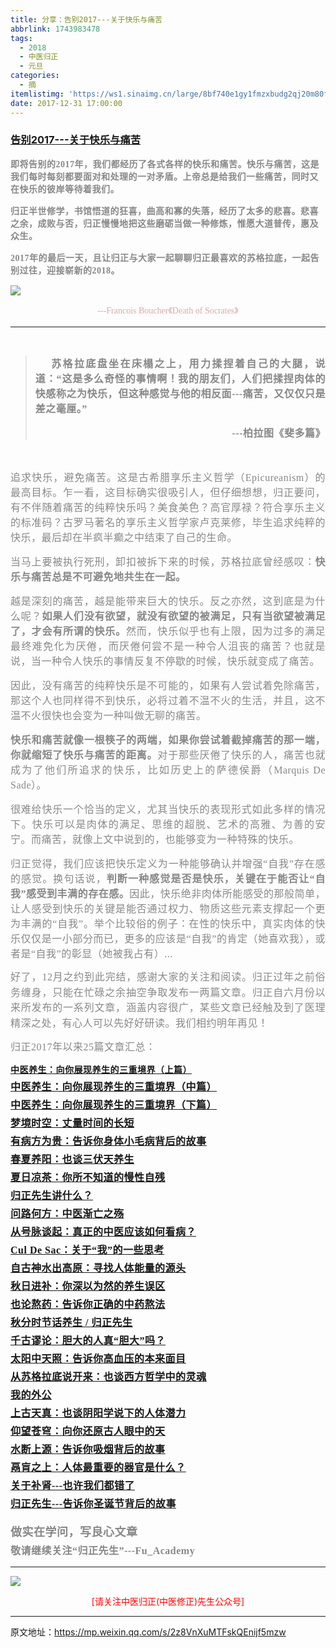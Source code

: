 ```yaml
---
title: 分享：告别2017---关于快乐与痛苦
abbrlink: 1743983478
tags:
  - 2018
  - 中医归正
  - 元旦
categories:
  - 摘
itemlistimg: 'https://ws1.sinaimg.cn/large/8bf740e1gy1fmzxbudg2qj20m80ffki2.jpg'
date: 2017-12-31 17:00:00
---
```

###  [告别2017---关于快乐与痛苦](https://mp.weixin.qq.com/s/2z8VnXuMTFskQEnijf5mzw "跳转至原文")

<div class="rich_media_content ">
                    <p style="margin-bottom: 15px;margin-top: 10px;"><strong style="white-space: normal;font-family: 仿宋;letter-spacing: 0.5px;text-align: justify;color: rgb(62, 62, 62);font-size: 14px;max-width: 100%;box-sizing: border-box !important;word-wrap: break-word !important;"><span style="font-size: 16px;max-width: 100%;color: rgb(136, 136, 136);box-sizing: border-box !important;word-wrap: break-word !important;"><strong style="color: rgb(62, 62, 62);font-size: 14px;max-width: 100%;box-sizing: border-box !important;word-wrap: break-word !important;"><span style="max-width: 100%;color: rgb(136, 136, 136);box-sizing: border-box !important;word-wrap: break-word !important;"><strong style="color: rgb(62, 62, 62);max-width: 100%;box-sizing: border-box !important;word-wrap: break-word !important;"><span style="font-size: 16px;max-width: 100%;color: rgb(136, 136, 136);box-sizing: border-box !important;word-wrap: break-word !important;"><strong style="color: rgb(62, 62, 62);font-size: 14px;max-width: 100%;box-sizing: border-box !important;word-wrap: break-word !important;"><span style="max-width: 100%;color: rgb(136, 136, 136);box-sizing: border-box !important;word-wrap: break-word !important;"><strong style="color: rgb(62, 62, 62);max-width: 100%;box-sizing: border-box !important;word-wrap: break-word !important;"><span style="max-width: 100%;color: rgb(136, 136, 136);box-sizing: border-box !important;word-wrap: break-word !important;">即将告别的2017年，我们都经历了各式各样的快乐和痛苦。</span></strong></span></strong></span></strong></span></strong></span></strong><strong style="font-family: 仿宋;letter-spacing: 0.5px;text-align: justify;color: rgb(62, 62, 62);font-size: 14px;max-width: 100%;box-sizing: border-box !important;word-wrap: break-word !important;"><span style="font-size: 16px;max-width: 100%;color: rgb(136, 136, 136);box-sizing: border-box !important;word-wrap: break-word !important;"><strong style="color: rgb(62, 62, 62);font-size: 14px;max-width: 100%;box-sizing: border-box !important;word-wrap: break-word !important;"><span style="max-width: 100%;color: rgb(136, 136, 136);box-sizing: border-box !important;word-wrap: break-word !important;"><strong style="color: rgb(62, 62, 62);max-width: 100%;box-sizing: border-box !important;word-wrap: break-word !important;"><span style="font-size: 16px;max-width: 100%;color: rgb(136, 136, 136);box-sizing: border-box !important;word-wrap: break-word !important;"><strong style="color: rgb(62, 62, 62);font-size: 14px;max-width: 100%;box-sizing: border-box !important;word-wrap: break-word !important;"><span style="max-width: 100%;color: rgb(136, 136, 136);box-sizing: border-box !important;word-wrap: break-word !important;"><strong style="color: rgb(62, 62, 62);max-width: 100%;box-sizing: border-box !important;word-wrap: break-word !important;"><span style="max-width: 100%;color: rgb(136, 136, 136);box-sizing: border-box !important;word-wrap: break-word !important;">快乐与痛苦，这是我们每时每刻都要面对和处理的一对矛盾。</span></strong></span></strong></span></strong></span></strong></span></strong><strong style="font-family: 仿宋;letter-spacing: 0.5px;text-align: justify;color: rgb(62, 62, 62);font-size: 14px;max-width: 100%;box-sizing: border-box !important;word-wrap: break-word !important;"><span style="font-size: 16px;max-width: 100%;color: rgb(136, 136, 136);box-sizing: border-box !important;word-wrap: break-word !important;"><strong style="color: rgb(62, 62, 62);font-size: 14px;max-width: 100%;box-sizing: border-box !important;word-wrap: break-word !important;"><span style="max-width: 100%;color: rgb(136, 136, 136);box-sizing: border-box !important;word-wrap: break-word !important;"><strong style="color: rgb(62, 62, 62);max-width: 100%;box-sizing: border-box !important;word-wrap: break-word !important;"><span style="font-size: 16px;max-width: 100%;color: rgb(136, 136, 136);box-sizing: border-box !important;word-wrap: break-word !important;"><strong style="color: rgb(62, 62, 62);font-size: 14px;max-width: 100%;box-sizing: border-box !important;word-wrap: break-word !important;"><span style="max-width: 100%;color: rgb(136, 136, 136);box-sizing: border-box !important;word-wrap: break-word !important;"><strong style="color: rgb(62, 62, 62);max-width: 100%;box-sizing: border-box !important;word-wrap: break-word !important;"><span style="max-width: 100%;color: rgb(136, 136, 136);box-sizing: border-box !important;word-wrap: break-word !important;">上帝总是给我们一些痛苦，同时又在快乐的彼岸等待着我们。</span></strong></span></strong></span></strong></span></strong></span></strong></p><p style="margin-top: 15px;margin-bottom: 15px;"><strong style="font-family: 仿宋;letter-spacing: 0.5px;text-align: justify;color: rgb(62, 62, 62);font-size: 14px;max-width: 100%;box-sizing: border-box !important;word-wrap: break-word !important;"><span style="font-size: 16px;max-width: 100%;color: rgb(136, 136, 136);box-sizing: border-box !important;word-wrap: break-word !important;"><strong style="color: rgb(62, 62, 62);font-size: 14px;max-width: 100%;box-sizing: border-box !important;word-wrap: break-word !important;"><span style="max-width: 100%;color: rgb(136, 136, 136);box-sizing: border-box !important;word-wrap: break-word !important;"><strong style="color: rgb(62, 62, 62);max-width: 100%;box-sizing: border-box !important;word-wrap: break-word !important;"><span style="font-size: 16px;max-width: 100%;color: rgb(136, 136, 136);box-sizing: border-box !important;word-wrap: break-word !important;"><strong style="color: rgb(62, 62, 62);font-size: 14px;max-width: 100%;box-sizing: border-box !important;word-wrap: break-word !important;"><span style="max-width: 100%;color: rgb(136, 136, 136);box-sizing: border-box !important;word-wrap: break-word !important;"><strong style="color: rgb(62, 62, 62);max-width: 100%;box-sizing: border-box !important;word-wrap: break-word !important;"><span style="max-width: 100%;color: rgb(136, 136, 136);box-sizing: border-box !important;word-wrap: break-word !important;">归正半世修学，书馆悟道的狂喜，曲高和寡的失落，经历了太多的悲喜。悲喜之余，成败与否，归正慢慢地把这些磨砺当做一种修炼，惟愿大道普传，惠及众生。</span></strong></span></strong></span></strong></span></strong></span></strong></p><p style="margin-top: 15px;margin-bottom: 15px;"><strong style="font-family: 仿宋;letter-spacing: 0.5px;text-align: justify;color: rgb(62, 62, 62);font-size: 14px;max-width: 100%;box-sizing: border-box !important;word-wrap: break-word !important;"><span style="font-size: 16px;max-width: 100%;color: rgb(136, 136, 136);box-sizing: border-box !important;word-wrap: break-word !important;"><strong style="color: rgb(62, 62, 62);font-size: 14px;max-width: 100%;box-sizing: border-box !important;word-wrap: break-word !important;"><span style="max-width: 100%;color: rgb(136, 136, 136);box-sizing: border-box !important;word-wrap: break-word !important;"><strong style="color: rgb(62, 62, 62);max-width: 100%;box-sizing: border-box !important;word-wrap: break-word !important;"><span style="font-size: 16px;max-width: 100%;color: rgb(136, 136, 136);box-sizing: border-box !important;word-wrap: break-word !important;"><strong style="color: rgb(62, 62, 62);font-size: 14px;max-width: 100%;box-sizing: border-box !important;word-wrap: break-word !important;"><span style="max-width: 100%;color: rgb(136, 136, 136);box-sizing: border-box !important;word-wrap: break-word !important;"><strong style="color: rgb(62, 62, 62);max-width: 100%;box-sizing: border-box !important;word-wrap: break-word !important;"><span style="max-width: 100%;color: rgb(136, 136, 136);box-sizing: border-box !important;word-wrap: break-word !important;">2017年的最后一天，且让归正与大家一起聊聊归正最喜欢的苏格拉底，一起告别过往，迎接崭新的2018。</span></strong></span></strong></span></strong></span></strong></span></strong></p><p style="margin-top: 15px;"><img style="clear: both; display: block; margin:auto;" src="https://ws1.sinaimg.cn/large/8bf740e1gy1fmzxbudg2qj20m80ffki2.jpg" data-copyright="0" style="" class="" data-ratio="0.69375" data-w="800"  /></p><p style="margin-bottom: 5px;white-space: normal;text-align: center;line-height: normal;margin-top: 5px;"><span style="font-family: 仿宋;max-width: 100%;color: rgb(215, 171, 169);font-size: 14px;line-height: 22.4px;box-sizing: border-box !important;word-wrap: break-word !important;">---Francois Boucher</span><span style="color: rgb(215, 171, 169);font-family: 仿宋;font-size: 14px;">《Death of Socrates》</span></p><hr  /><p style="margin-bottom: 5px;white-space: normal;text-align: center;line-height: normal;margin-top: 5px;"><br  /><span style="color: rgb(215, 171, 169);font-family: 仿宋;font-size: 14px;"></span></p><blockquote><p style="text-align: justify;"><strong><span style="color: rgb(136, 136, 136);font-family: 仿宋;font-size: 16px;letter-spacing: 0.5px;text-align: justify;">&nbsp; &nbsp; 苏格拉底盘坐在床榻之上，用力揉捏着自己的大腿，说道：“这是多么奇怪的事情啊！我的朋友们，人们把揉捏肉体的快感称之为快乐，但这种感觉与他的相反面---痛苦，又仅仅只是差之毫厘。”</span></strong></p><p style="text-align: right;margin-top: 15px;"><strong><span style="color: rgb(136, 136, 136);font-family: 仿宋;font-size: 16px;letter-spacing: 0.5px;text-align: justify;">---柏拉图《斐多篇》</span></strong></p></blockquote><p style="text-align: justify;"><span style="color: rgb(136, 136, 136);font-family: 仿宋;font-size: 16px;letter-spacing: 0.5px;text-align: justify;">&nbsp;</span></p><p style="text-align: justify;margin-bottom: 15px;margin-top: 15px;"><span style="color: rgb(136, 136, 136);font-family: 仿宋;font-size: 16px;letter-spacing: 0.5px;text-align: justify;">追求快乐，避免痛苦。这是古希腊享乐主义哲学（Epicureanism）的最高目标。乍一看，这目标确实很吸引人，但仔细想想，归正要问，有不伴随着痛苦的纯粹快乐吗？美食美色？高官厚禄？符合享乐主义的标准码？古罗马著名的享乐主义哲学家卢克莱修，毕生追求纯粹的快乐，最后却在半疯半癫之中结束了自己的生命。</span></p><p style="text-align: justify;margin-bottom: 15px;margin-top: 15px;"><span style="color: rgb(136, 136, 136);font-family: 仿宋;font-size: 16px;letter-spacing: 0.5px;">当马上要被执行死刑，卸扣被拆下来的时候，苏格拉底曾经感叹：</span><strong><span style="color: rgb(136, 136, 136);font-family: 仿宋;font-size: 16px;letter-spacing: 0.5px;">快乐与痛苦总是不可避免地共生在一起。</span></strong></p><p style="text-align: justify;margin-bottom: 15px;margin-top: 15px;"><span style="color: rgb(136, 136, 136);font-family: 仿宋;font-size: 16px;letter-spacing: 0.5px;">越是深刻的痛苦，越是能带来巨大的快乐。反之亦然，这到底是为什么呢？<strong>如果人们没有欲望，就没有欲望的被满足，只有当欲望被满足了，才会有所谓的快乐。</strong>然而，快乐似乎也有上限，因为过多的满足最终难免化为厌倦，而厌倦何尝不是一种令人沮丧的痛苦？也就是说，当一种令人快乐的事情反复不停歇的时候，快乐就变成了痛苦。</span></p><p style="text-align: justify;margin-bottom: 15px;margin-top: 15px;"><span style="color: rgb(136, 136, 136);font-family: 仿宋;font-size: 16px;letter-spacing: 0.5px;">因此，没有痛苦的纯粹快乐是不可能的，如果有人尝试着免除痛苦，那这个人也同样得不到快乐，必将过着不温不火的生活，并且，这不温不火很快也会变为一种叫做无聊的痛苦。</span></p><p style="text-align: justify;margin-bottom: 15px;margin-top: 15px;"><strong><span style="color: rgb(136, 136, 136);font-family: 仿宋;font-size: 16px;letter-spacing: 0.5px;">快乐和痛苦就像一根筷子的两端，如果你尝试着截掉痛苦的那一端，你就缩短了快乐与痛苦的距离。</span></strong><span style="color: rgb(136, 136, 136);font-family: 仿宋;font-size: 16px;letter-spacing: 0.5px;">对于那些厌倦了快乐的人，痛苦也就成为了他们所追求的快乐，比如历史上的萨德侯爵（Marquis De Sade）。</span></p><p style="text-align: justify;margin-bottom: 15px;margin-top: 15px;"><span style="color: rgb(136, 136, 136);font-family: 仿宋;font-size: 16px;letter-spacing: 0.5px;">很难给快乐一个恰当的定义，尤其当快乐的表现形式如此多样的情况下。快乐可以是肉体的满足、思维的超脱、艺术的高雅、为善的安宁。而痛苦，就像上文中说到的，也能够变为一种特殊的快乐。</span></p><p style="text-align: justify;margin-bottom: 15px;margin-top: 15px;"><span style="color: rgb(136, 136, 136);font-family: 仿宋;font-size: 16px;letter-spacing: 0.5px;">归正觉得，我们应该把快乐定义为一种能够确认并增强“自我”存在感的感觉。换句话说，<strong>判断一种感觉是否是快乐，关键在于能否让“自我”感受到丰满的存在感。</strong>因此，快乐绝非肉体所能感受的那般简单，让人感受到快乐的关键是能否通过权力、物质这些元素支撑起一个更为丰满的“自我”。举个比较俗的例子：在性的快乐中，真实肉体的快乐仅仅是一小部分而已，更多的应该是“自我”的肯定（她喜欢我），或者是“自我”的彰显（她被我占有）...</span></p><p style="text-align: justify;margin-bottom: 15px;margin-top: 15px;line-height: 1.75em;"><span style="color: rgb(136, 136, 136);font-family: 仿宋;font-size: 16px;letter-spacing: 0.5px;">好了，12月之约到此完结，感谢大家的关注和阅读。归正过年之前俗务缠身，只能在忙碌之余抽空争取发布一两篇文章。归正自六月份以来所发布的一系列文章，涵盖内容很广，某些文章已经触及到了医理精深之处，有心人可以先好好研</span><span style="color: rgb(136, 136, 136);font-family: 仿宋;font-size: 16px;letter-spacing: 0.5px;">读。我们相约明年再见！</span></p><p style="text-align: justify;margin-bottom: 15px;margin-top: 15px;line-height: 1.5em;"><span style="color: rgb(136, 136, 136);font-family: 仿宋;font-size: 16px;letter-spacing: 0.5px;">归正2017年以来25篇文章汇总：</span></p><p style="text-align: justify;margin-top: 5px;margin-bottom: 5px;line-height: normal;"><span style="font-size: 14px;text-decoration: underline;"><strong><span style="font-size: 14px;text-decoration: underline;color: rgb(136, 136, 136);font-family: 仿宋;letter-spacing: 0.5px;"><a href="https://mp.weixin.qq.com/s?__biz=MzI5NzQzMzY5NQ==&amp;mid=2247483738&amp;idx=1&amp;sn=6df0bdc658a3b47de077234414598f00&amp;chksm=ecb46e6adbc3e77cd332210d6f326203cf603c202baf801667d165b88af8f9d634a9b80d2e68&amp;scene=21#wechat_redirect" target="_blank">中医养生：向你展现养生的三重境界（上篇）</a></span></strong></span></p><p style="text-align: justify;margin-top: 5px;margin-bottom: 5px;line-height: normal;"><span style="font-size: 14px;text-decoration: underline;"><strong><span style="text-decoration: underline;color: rgb(136, 136, 136);font-family: 仿宋;font-size: 16px;letter-spacing: 0.5px;"><a href="https://mp.weixin.qq.com/s?__biz=MzI5NzQzMzY5NQ==&amp;mid=2247483745&amp;idx=1&amp;sn=035a710be7acc8b12db19ca53af555fb&amp;chksm=ecb46e51dbc3e7470ffe47988023fc1b6c0a54d114a5aaede818f315b64afe00699447adfb60&amp;scene=21#wechat_redirect" target="_blank">中医养生：向你展现养生的三重境界（中篇）</a><br  /></span></strong></span></p><p style="text-align: justify;margin-top: 5px;margin-bottom: 5px;line-height: normal;"><span style="font-size: 14px;text-decoration: underline;"><strong><span style="text-decoration: underline;color: rgb(136, 136, 136);font-family: 仿宋;font-size: 16px;letter-spacing: 0.5px;"><a href="https://mp.weixin.qq.com/s?__biz=MzI5NzQzMzY5NQ==&amp;mid=2247483760&amp;idx=1&amp;sn=d706147f639ad7334c4cee224d2a7a84&amp;chksm=ecb46e40dbc3e75634fca713f5f5e2e305d6d15081c85f338291a5f5e512f18b0170bae490c3&amp;scene=21#wechat_redirect" target="_blank">中医养生：向你展现养生的三重境界（下篇）</a></span></strong></span></p><p style="text-align: justify;margin-top: 5px;margin-bottom: 5px;line-height: normal;"><span style="font-size: 14px;text-decoration: underline;"><strong><span style="text-decoration: underline;color: rgb(136, 136, 136);font-family: 仿宋;font-size: 16px;letter-spacing: 0.5px;"><a href="https://mp.weixin.qq.com/s?__biz=MzI5NzQzMzY5NQ==&amp;mid=2247483766&amp;idx=1&amp;sn=60a1b125fb3e7e7078012934ae88dede&amp;chksm=ecb46e46dbc3e7509fc183e1e2451fcb3363b1797d4df5e985a3be3c58ac06d957e10b105fa6&amp;scene=21#wechat_redirect" target="_blank">梦境时空：丈量时间的长短</a><br  /></span></strong></span></p><p style="text-align: justify;margin-top: 5px;margin-bottom: 5px;line-height: normal;"><span style="font-size: 14px;text-decoration: underline;"><strong><span style="text-decoration: underline;color: rgb(136, 136, 136);font-family: 仿宋;font-size: 16px;letter-spacing: 0.5px;"><a href="https://mp.weixin.qq.com/s?__biz=MzI5NzQzMzY5NQ==&amp;mid=2247483771&amp;idx=1&amp;sn=a3d1d0ffe53a8b3013ea356aa7ebf147&amp;chksm=ecb46e4bdbc3e75dbc4af5a11c7efa50d1f2807f277341ed16fb8acd149bb5bfc127ea4542bd&amp;scene=21#wechat_redirect" target="_blank">有病方为贵：告诉你身体小毛病背后的故事</a></span></strong></span></p><p style="text-align: justify;margin-top: 5px;margin-bottom: 5px;line-height: normal;"><span style="font-size: 14px;text-decoration: underline;"><strong><span style="text-decoration: underline;color: rgb(136, 136, 136);font-family: 仿宋;font-size: 16px;letter-spacing: 0.5px;"><a href="https://mp.weixin.qq.com/s?__biz=MzI5NzQzMzY5NQ==&amp;mid=2247483798&amp;idx=1&amp;sn=e7b0185b17eaaf5560f916b51fd63e51&amp;chksm=ecb46ea6dbc3e7b04f7857626a7c7b625ebc4eeecf9c87b7a810c4cded75a20e7c9b1b271663&amp;scene=21#wechat_redirect" target="_blank">春夏养阳：也谈三伏天养生</a><br  /></span></strong></span></p><p style="text-align: justify;margin-top: 5px;margin-bottom: 5px;line-height: normal;"><span style="font-size: 14px;text-decoration: underline;"><strong><span style="text-decoration: underline;color: rgb(136, 136, 136);font-family: 仿宋;font-size: 16px;letter-spacing: 0.5px;"><a href="https://mp.weixin.qq.com/s?__biz=MzI5NzQzMzY5NQ==&amp;mid=2247483799&amp;idx=1&amp;sn=c5200eef8fe70ac309b2cbd902ea4d36&amp;chksm=ecb46ea7dbc3e7b1db4dfa7f1c19f92b93edf5e7842952a838a1cece61e76ccb2e2dbebb4b1c&amp;scene=21#wechat_redirect" target="_blank">夏日凉茶：你所不知道的慢性自残</a><br  /></span></strong></span></p><p style="text-align: justify;margin-top: 5px;margin-bottom: 5px;line-height: normal;"><span style="font-size: 14px;text-decoration: underline;"><strong><span style="text-decoration: underline;color: rgb(136, 136, 136);font-family: 仿宋;font-size: 16px;letter-spacing: 0.5px;"><a href="https://mp.weixin.qq.com/s?__biz=MzI5NzQzMzY5NQ==&amp;mid=2247483801&amp;idx=1&amp;sn=af7d7ea7073d4c9f28efcc49b3d10c9b&amp;chksm=ecb46ea9dbc3e7bf94b881192836b5d610cac9646f183c997fca09dab969130ef4f852cfc67f&amp;scene=21#wechat_redirect" target="_blank">归正先生讲什么？</a><br  /></span></strong></span></p><p style="text-align: justify;margin-top: 5px;margin-bottom: 5px;line-height: normal;"><span style="font-size: 14px;text-decoration: underline;"><strong><span style="text-decoration: underline;color: rgb(136, 136, 136);font-family: 仿宋;font-size: 16px;letter-spacing: 0.5px;"><a href="https://mp.weixin.qq.com/s?__biz=MzI5NzQzMzY5NQ==&amp;mid=2247483810&amp;idx=1&amp;sn=76cf625456e4eb1471582c069c78f59c&amp;chksm=ecb46e92dbc3e784b8c66c85e67fc74d6dd1237916c9b5ad15bb778f10feb2877992183e28ff&amp;scene=21#wechat_redirect" target="_blank">问路何方：中医渐亡之殇</a><br  /></span></strong></span></p><p style="text-align: justify;margin-top: 5px;margin-bottom: 5px;line-height: normal;"><span style="font-size: 14px;text-decoration: underline;"><strong><span style="text-decoration: underline;color: rgb(136, 136, 136);font-family: 仿宋;font-size: 16px;letter-spacing: 0.5px;"><a href="https://mp.weixin.qq.com/s?__biz=MzI5NzQzMzY5NQ==&amp;mid=2247483812&amp;idx=1&amp;sn=64bff99265c512826eb439d0c9f34d4a&amp;chksm=ecb46e94dbc3e782c37d636bb3a84a5d54d1db38baf6b9c61c0ed8b4ddd39eedb035d6c5c36e&amp;scene=21#wechat_redirect" target="_blank">从号脉谈起：真正的中医应该如何看病？</a><br  /></span></strong></span></p><p style="text-align: justify;margin-top: 5px;margin-bottom: 5px;line-height: normal;"><span style="font-size: 14px;text-decoration: underline;"><strong><span style="text-decoration: underline;color: rgb(136, 136, 136);font-family: 仿宋;font-size: 16px;letter-spacing: 0.5px;"><a href="https://mp.weixin.qq.com/s?__biz=MzI5NzQzMzY5NQ==&amp;mid=2247483832&amp;idx=1&amp;sn=428a44ef5a7b776dbe99688fd57b1b24&amp;chksm=ecb46e88dbc3e79efdc16e7a29ff423191b34cf66e8fa397e115569f168162371274f2f12d49&amp;scene=21#wechat_redirect" target="_blank">Cul De Sac：关于“我”的一些思考</a><br  /></span></strong></span></p><p style="text-align: justify;margin-top: 5px;margin-bottom: 5px;line-height: normal;"><span style="font-size: 14px;text-decoration: underline;"><strong><span style="text-decoration: underline;color: rgb(136, 136, 136);font-family: 仿宋;font-size: 16px;letter-spacing: 0.5px;"><a href="https://mp.weixin.qq.com/s?__biz=MzI5NzQzMzY5NQ==&amp;mid=2247483837&amp;idx=1&amp;sn=ee187f53d00e93d4df6fcf2d4cecd2a9&amp;chksm=ecb46e8ddbc3e79b68c067618a189e628651cf85a23b947cdb7e4aa3a1edd3b4f100d4566b97&amp;scene=21#wechat_redirect" target="_blank">自古神水出高原：寻找人体能量的源头</a><br  /></span></strong></span></p><p style="text-align: justify;margin-top: 5px;margin-bottom: 5px;line-height: normal;"><span style="font-size: 14px;text-decoration: underline;"><strong><span style="text-decoration: underline;color: rgb(136, 136, 136);font-family: 仿宋;font-size: 16px;letter-spacing: 0.5px;"><a href="https://mp.weixin.qq.com/s?__biz=MzI5NzQzMzY5NQ==&amp;mid=2247483847&amp;idx=1&amp;sn=f02c5a071da452eb11bc6bb9c0199a27&amp;chksm=ecb46ef7dbc3e7e16a5a0dae76ad0c4b7b1bcaea6f8d8b4443ef3856dc04330aaaf1303c4264&amp;scene=21#wechat_redirect" target="_blank">秋日进补：你深以为然的养生误区</a><br  /></span></strong></span></p><p style="text-align: justify;margin-top: 5px;margin-bottom: 5px;line-height: normal;"><span style="font-size: 14px;text-decoration: underline;"><strong><span style="text-decoration: underline;color: rgb(136, 136, 136);font-family: 仿宋;font-size: 16px;letter-spacing: 0.5px;"><a href="https://mp.weixin.qq.com/s?__biz=MzI5NzQzMzY5NQ==&amp;mid=2247483854&amp;idx=1&amp;sn=71937c7a10eadbf9c1d6f1d8755b073c&amp;chksm=ecb46efedbc3e7e83ef37e5c8cf213d695a7810713338efb1bd41e6c79a0739deecf6301362a&amp;scene=21#wechat_redirect" target="_blank">也论熬药：告诉你正确的中药熬法</a><br  /></span></strong></span></p><p style="text-align: justify;margin-top: 5px;margin-bottom: 5px;line-height: normal;"><span style="font-size: 14px;text-decoration: underline;"><strong><span style="text-decoration: underline;color: rgb(136, 136, 136);font-family: 仿宋;font-size: 16px;letter-spacing: 0.5px;"><a href="https://mp.weixin.qq.com/s?__biz=MzI5NzQzMzY5NQ==&amp;mid=2247483860&amp;idx=1&amp;sn=f010bdaff9f9d6e4cbb856f55a614eaf&amp;chksm=ecb46ee4dbc3e7f2cc01dd6603e654d76f2eab9aa7e5b64e3fa7daae7f4446e68119edbe633b&amp;scene=21#wechat_redirect" target="_blank">秋分时节话养生 / 归正先生</a><br  /></span></strong></span></p><p style="text-align: justify;margin-top: 5px;margin-bottom: 5px;line-height: normal;"><span style="font-size: 14px;text-decoration: underline;"><strong><span style="text-decoration: underline;color: rgb(136, 136, 136);font-family: 仿宋;font-size: 16px;letter-spacing: 0.5px;"><a href="https://mp.weixin.qq.com/s?__biz=MzI5NzQzMzY5NQ==&amp;mid=2247483862&amp;idx=1&amp;sn=c55291ece71c1df6b96183a285de4821&amp;chksm=ecb46ee6dbc3e7f01e06968b6ac7aa4a07fd5ac11f0bd0b80880f8c06a37172608ea2cfe5b9c&amp;scene=21#wechat_redirect" target="_blank">千古谬论：胆大的人真“胆大”吗？</a><br  /></span></strong></span></p><p style="text-align: justify;margin-top: 5px;margin-bottom: 5px;line-height: normal;"><span style="font-size: 14px;text-decoration: underline;"><strong><span style="text-decoration: underline;color: rgb(136, 136, 136);font-family: 仿宋;font-size: 16px;letter-spacing: 0.5px;"><a href="https://mp.weixin.qq.com/s?__biz=MzI5NzQzMzY5NQ==&amp;mid=2247483930&amp;idx=1&amp;sn=69bb9204d5623bd7bf3e6a7304f60934&amp;chksm=ecb46d2adbc3e43c175ebc775fd65c56060589cc197402811eaf726ef490ebcc430342f5b9b2&amp;scene=21#wechat_redirect" target="_blank">太阳中天照：告诉你高血压的本来面目</a></span></strong></span></p><p style="text-align: justify;margin-top: 5px;margin-bottom: 5px;line-height: normal;"><span style="font-size: 14px;text-decoration: underline;"><strong><span style="text-decoration: underline;color: rgb(136, 136, 136);font-family: 仿宋;font-size: 16px;letter-spacing: 0.5px;"><a href="https://mp.weixin.qq.com/s?__biz=MzI5NzQzMzY5NQ==&amp;mid=2247483938&amp;idx=1&amp;sn=fac0d164ecca07cf6300c1e0a44b1c9e&amp;chksm=ecb46d12dbc3e40461c2d4e1388d7764f34d5533ee88321cce01a6db602157ff4ca50f1dc796&amp;scene=21#wechat_redirect" target="_blank">从苏格拉底说开来：也谈西方哲学中的灵魂</a><br  /></span></strong></span></p><p style="text-align: justify;margin-top: 5px;margin-bottom: 5px;line-height: normal;"><span style="font-size: 14px;text-decoration: underline;"><strong><span style="text-decoration: underline;color: rgb(136, 136, 136);font-family: 仿宋;font-size: 16px;letter-spacing: 0.5px;"><a href="https://mp.weixin.qq.com/s?__biz=MzI5NzQzMzY5NQ==&amp;mid=2247483946&amp;idx=1&amp;sn=ea0bcd7f5add86208cff4173eadf6556&amp;chksm=ecb46d1adbc3e40cd0deb6d82999f4e138aeccfbcc696966f0eab5f4732075037fa7eb6caa07&amp;scene=21#wechat_redirect" target="_blank">我的外公</a><br  /></span></strong></span></p><p style="text-align: justify;margin-top: 5px;margin-bottom: 5px;line-height: normal;"><span style="font-size: 14px;text-decoration: underline;"><strong><span style="text-decoration: underline;color: rgb(136, 136, 136);font-family: 仿宋;font-size: 16px;letter-spacing: 0.5px;"><a href="https://mp.weixin.qq.com/s?__biz=MzI5NzQzMzY5NQ==&amp;mid=2247483962&amp;idx=1&amp;sn=6be5770bbdd904f8217bb21488377fa6&amp;chksm=ecb46d0adbc3e41ce6dd2ab0ff37d30a40d735e4c3e6ebc7f92aa9038eb2c5f1f35a188aab7e&amp;scene=21#wechat_redirect" target="_blank">上古天真：也谈阴阳学说下的人体潜力</a><br  /></span></strong></span></p><p style="text-align: justify;margin-top: 5px;margin-bottom: 5px;line-height: normal;"><span style="font-size: 14px;text-decoration: underline;"><strong><span style="text-decoration: underline;color: rgb(136, 136, 136);font-family: 仿宋;font-size: 16px;letter-spacing: 0.5px;"><a href="https://mp.weixin.qq.com/s?__biz=MzI5NzQzMzY5NQ==&amp;mid=2247483964&amp;idx=1&amp;sn=f3981bc0edee904bfcf1f8318ba17db9&amp;chksm=ecb46d0cdbc3e41a1b9690db7c84e9150a12dd3fba6ddcb109fc3dec54f2a88f6f540db9b44b&amp;scene=21#wechat_redirect" target="_blank">仰望苍穹：向你还原古人眼中的天</a><br  /></span></strong></span></p><p style="text-align: justify;margin-top: 5px;margin-bottom: 5px;line-height: normal;"><span style="font-size: 14px;text-decoration: underline;"><strong><span style="text-decoration: underline;color: rgb(136, 136, 136);font-family: 仿宋;font-size: 16px;letter-spacing: 0.5px;"><a href="https://mp.weixin.qq.com/s?__biz=MzI5NzQzMzY5NQ==&amp;mid=2247483973&amp;idx=1&amp;sn=2bd49047a64a8cc89440502b88291d5e&amp;chksm=ecb46d75dbc3e4634b083d516c35733e80abc21505a8ddbc737739227b6460f06c9c9f2116c0&amp;scene=21#wechat_redirect" target="_blank">水断上源：告诉你吸烟背后的故事</a><br  /></span></strong></span></p><p style="text-align: justify;margin-top: 5px;margin-bottom: 5px;line-height: normal;"><span style="font-size: 14px;text-decoration: underline;"><strong><span style="text-decoration: underline;color: rgb(136, 136, 136);font-family: 仿宋;font-size: 16px;letter-spacing: 0.5px;"><a href="https://mp.weixin.qq.com/s?__biz=MzI5NzQzMzY5NQ==&amp;mid=2247483978&amp;idx=1&amp;sn=8a2b070cdea10f3e13c9a26ed681ac5f&amp;chksm=ecb46d7adbc3e46c5200a646a4ff3d08a03fd76ccc80f345cd6abeab27281086a1f37ddac95c&amp;scene=21#wechat_redirect" target="_blank">鬲肓之上：人体最重要的器官是什么？</a><br  /></span></strong></span></p><p style="text-align: justify;margin-top: 5px;margin-bottom: 5px;line-height: normal;"><span style="font-size: 14px;text-decoration: underline;"><strong><span style="text-decoration: underline;color: rgb(136, 136, 136);font-family: 仿宋;font-size: 16px;letter-spacing: 0.5px;"><a href="https://mp.weixin.qq.com/s?__biz=MzI5NzQzMzY5NQ==&amp;mid=2247483985&amp;idx=1&amp;sn=b780a7a5cd02671a3b702ed55dbcd0d1&amp;chksm=ecb46d61dbc3e47799e5ae15f1dc74f3514b42c458397fb31bf8e79e1de64d70857dd676eaaf&amp;scene=21#wechat_redirect" target="_blank">关于补肾---也许我们都错了</a><br  /></span></strong></span></p><p style="text-align: justify;margin-top: 5px;margin-bottom: 5px;line-height: normal;"><span style="font-size: 14px;text-decoration: underline;"><strong><span style="text-decoration: underline;color: rgb(136, 136, 136);font-family: 仿宋;font-size: 16px;letter-spacing: 0.5px;"><a href="https://mp.weixin.qq.com/s?__biz=MzI5NzQzMzY5NQ==&amp;mid=2247483991&amp;idx=1&amp;sn=ef55fc2509fd0960009f7f481e49367f&amp;chksm=ecb46d67dbc3e471baff1563266c0a68d0f614f95f394abdfcdd12b03ade90f9ce62bac5e9f5&amp;scene=21#wechat_redirect" target="_blank">归正先生---告诉你圣诞节背后的故事</a></span></strong></span><span style="font-size: 14px;"><strong><span style="color: rgb(136, 136, 136);font-family: 仿宋;font-size: 16px;letter-spacing: 0.5px;"><br  /></span></strong></span></p><p style="margin-top: 20px;margin-bottom: 5px;white-space: normal;text-align: justify;"><span style="font-size: 18px;"><strong><span style="color: rgb(136, 136, 136);font-family: 仿宋;letter-spacing: 0.5px;">做实在学问，写良心文章</span></strong></span></p><p style="margin-top: 5px;margin-bottom: 15px;white-space: normal;line-height: normal;"><span style="font-size: 18px;"><strong><span style="color: rgb(136, 136, 136);font-family: 仿宋;font-size: 16px;letter-spacing: 0.5px;text-align: justify;">敬请继续关注“归正先生”---Fu_Academy</span></strong></span></p><hr style="white-space: normal;"  />
					<img style="clear: both; display: block; margin:auto;" src="https://ws1.sinaimg.cn/mw690/8bf740e1gy1fgqt1hfuomj20hs0bzmyp.jpg" /><p style="text-align: center; color: red">[请关注中医归正(中医修正)先生公众号]</p><hr />
                </div>



原文地址：https://mp.weixin.qq.com/s/2z8VnXuMTFskQEnijf5mzw
